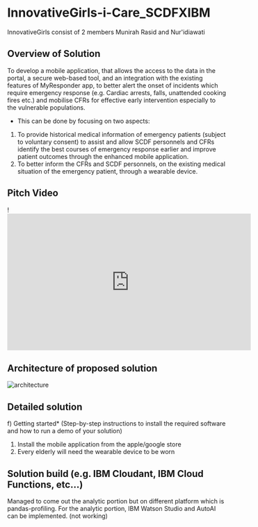 # InnovativeGirls-i-Care_SCDFXIBM 
InnovativeGirls consist of 2 members Munirah Rasid and Nur'idiawati


## Overview of Solution
To develop a mobile application, that allows the access to the data in the portal, a secure web-based tool, and an integration with the existing features of MyResponder app, to better alert the onset of incidents which require emergency response (e.g. Cardiac arrests, falls, unattended cooking fires etc.) and mobilise CFRs for effective early intervention especially to the vulnerable populations. 

* This can be done by focusing on two aspects: 
1. To provide historical medical information of emergency patients (subject to voluntary consent) to assist and allow SCDF personnels and CFRs identify the best courses of emergency response earlier and improve patient outcomes through the enhanced mobile application. 
2. To better inform the CFRs and SCDF personnels, on the existing medical situation of the emergency patient, through a wearable device. 

## Pitch Video
!<iframe width="560" height="315" src="https://www.youtube.com/embed/JL2N18PMHXE" frameborder="0" allow="accelerometer; autoplay; encrypted-media; gyroscope; picture-in-picture" allowfullscreen></iframe>

## Architecture of proposed solution
![architecture](https://user-images.githubusercontent.com/66879578/84578084-87314500-adf4-11ea-8648-eaf9df10a747.JPG)


## Detailed solution


f) Getting started* (Step-by-step instructions to install the required software and how to run a demo of your solution)
1. Install the mobile application from the apple/google store
2. Every elderly will need the wearable device to be worn

## Solution build (e.g. IBM Cloudant, IBM Cloud Functions, etc…)
Managed to come out the analytic portion but on different platform which is pandas-profiling. 
For the analytic portion, IBM Watson Studio and AutoAI can be implemented. (not working)

